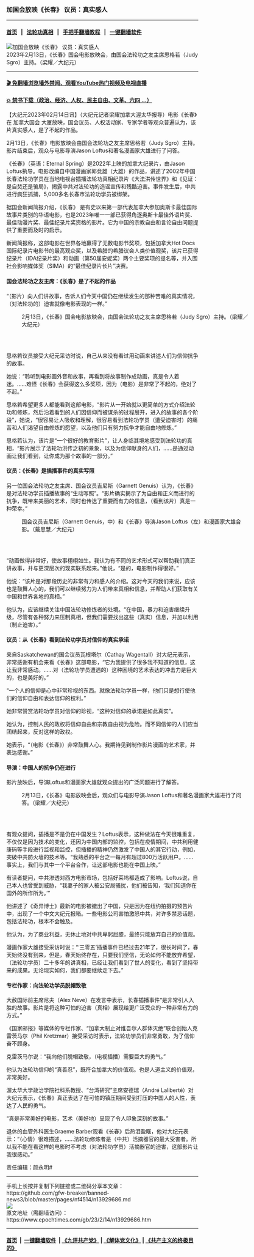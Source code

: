 ### 加国会放映《长春》 议员：真实感人
------------------------

#### [首页](https://github.com/gfw-breaker/banned-news3/blob/master/README.md) &nbsp;&nbsp;|&nbsp;&nbsp; [法轮功真相](https://github.com/begood0513/basic/blob/master/README.md)  &nbsp;&nbsp;|&nbsp;&nbsp; [手把手翻墙教程](https://github.com/gfw-breaker/guides/wiki)  &nbsp;&nbsp;|&nbsp;&nbsp; [一键翻墙软件](https://github.com/gfw-breaker/nogfw/blob/master/README.md)  



<div><img alt="加国会放映《长春》 议员：真实感人" class="attachment-djy_600_400 size-djy_600_400 wp-post-image" src="https://i.epochtimes.com/assets/uploads/2023/02/id13929690-JudySgro-Changchun-600x400.jpg"/>
<div class="caption">
 2023年2月13日，《长春》国会电影放映会，由国会法轮功之友主席思格若（Judy Sgro）主持。（梁耀／大纪元）
</div></div><hr/>

#### [ 🎬  免翻墙浏览墙外禁闻、观看YouTube热门视频及电视直播](https://github.com/gfw-breaker/HelloWorld)

#### [ 💥  禁书下载（政治、经济、人权、民主自由、文革、六四 ...）](https://github.com/gfw-breaker/books/blob/master/README.md)

<div><p>
 【大纪元2023年02月14日讯】（大纪元记者梁耀加拿大渥太华报导）电影《长春》在
 <ok href="https://www.epochtimes.com/gb/tag/%E5%8A%A0%E6%8B%BF%E5%A4%A7%E5%9B%BD%E4%BC%9A.html">
  加拿大国会
 </ok>
 大厦放映，国会议员、人权活动家、专家学者等观众普遍认为，该片真实感人，是了不起的作品。
</p>
<p>
 2月13日，《长春》电影放映会由国会法轮功之友主席思格若（Judy Sgro）主持。影片结束后，观众与电影导演Jason Loftus和著名漫画家大雄进行了问答。
</p>
<p>
 《长春》（英语：Eternal Spring）是2022年上映的加拿大纪录片，由Jason Loftus执导。电影改编自中国漫画家郭竞雄（大雄）的作品，讲述了2002年中国长春法轮功学员在当地电视台插播法轮功真相纪录片《大法洪传世界》和《见证：是自焚还是骗局》，揭露中共对法轮功的造谣宣传和残酷迫害。事件发生后，中共进行疯狂抓捕，5,000多名长春市法轮功学员被绑架。
</p>
<p>
 据国会新闻简报介绍，《长春》
 <span style="font-weight: 400;">
  是有史以来第一部代表加拿大参加奥斯卡最佳国际故事片类别的华语电影，也是2023年唯一一部已获得角逐奥斯卡最佳外语片奖、最佳动漫片奖、最佳纪录片奖资格的影片。它为中国的宗教自由和言论自由问题提供了重要而及时的启示。
 </span>
</p>
<p>
 <span style="font-weight: 400;">
  新闻简报称，这部电影在世界各地赢得了无数电影节奖项，包括加拿大Hot Docs国际纪录片电影节的最高观众奖，以及希腊的希腊议会人类价值观奖，该片已获得纪录片（IDA纪录片奖）和动画（第50届安妮奖）两个主要奖项的提名等，并入围社会影响媒体奖（SIMA）的“最佳纪录片长片”决赛。
 </span>
</p>
<h4>
 国会法轮功之友主席：《长春》是了不起的作品
</h4>
<p>
 “（影片）向人们讲故事，告诉人们今天中国仍在继续发生的那种苦难的真实情况，（对法轮功的）迫害就像电影表现的一样。”
</p>
<figure aria-describedby="caption-attachment-13929689" class="wp-caption aligncenter" id="attachment_13929689" style="width: 600px">
 <ok href="https://i.epochtimes.com/assets/uploads/2023/02/id13929689-JudySgro.jpg" target="_blank">
  <img alt="" class="size-large wp-image-13929689" src="https://i.epochtimes.com/assets/uploads/2023/02/id13929689-JudySgro-600x429.jpg"/>
 </ok>
 <br/><figcaption class="wp-caption-text" id="caption-attachment-13929689">
  2月13日，《长春》国会电影放映会，由国会法轮功之友主席思格若（Judy Sgro）主持。（梁耀／大纪元）
 </figcaption><br/>
</figure><br/>
<p>
 思格若议员接受大纪元采访时说，自己从来没有看过用动画来讲述人们为信仰抗争的故事。
</p>
<p>
 她说：“聆听到电影画外音和故事，再看到将故事制作成动画，真是令人着迷。……难怪《长春》会获得这么多奖项，因为（电影）是非常了不起的，绝对了不起。”
</p>
<p>
 思格若希望更多人都能看到这部电影，“影片从一开始就以更简单的方式介绍法轮功和修炼，然后沿着看到的人们因信仰而被谋杀的过程展开，进入的故事的各个阶段”，她说，“很容易让人吸收和理解，很容易看到法轮功学员（遭受迫害时）的痛苦和人们渴望自由修炼的愿望，以及他们只有努力抗争才能自由地修炼。”
</p>
<p>
 思格若认为，该片是“一个很好的教育影片”，让人身临其境地感受到法轮功的真相，“影片展示了法轮功洪传之初的景象，以及为信仰献身的人们，……是通过动画让我们看到，让你成为那个故事的一部分。”
</p>
<h4>
 议员：《长春》是插播事件的真实写照
</h4>
<p>
 另一位国会法轮功之友主席、国会议员吉尼斯（Garnett Genuis）认为，《长春》是对法轮功学员插播故事的“生动写照”。“影片确实揭示了为自由和正义而进行的抗争，既带来美丽的艺术，同时也传达了重要而有力的信息，（看到该片）真是一种荣幸。”
</p>
<figure aria-describedby="caption-attachment-13929688" class="wp-caption aligncenter" id="attachment_13929688" style="width: 600px">
 <ok href="https://i.epochtimes.com/assets/uploads/2023/02/id13929688-GarnettGenius.jpg" target="_blank">
  <img alt="" class="size-large wp-image-13929688" src="https://i.epochtimes.com/assets/uploads/2023/02/id13929688-GarnettGenius-600x475.jpg"/>
 </ok>
 <br/><figcaption class="wp-caption-text" id="caption-attachment-13929688">
  国会议员吉尼斯（Garnett Genuis，中）和《长春》导演Jason Loftus（左）和漫画家大雄合影。（戴思慧／大纪元）
 </figcaption><br/>
</figure><br/>
<p>
 “动画做得非常好，使故事栩栩如生。我认为有不同的艺术形式可以帮助我们真正讲故事，并与更深层次的现实联系起来。”他说，“是的，电影制作得很好。”
</p>
<p>
 他说：“该片是对那段历史的非常有力和感人的介绍。这对今天的我们来说，应该也是鼓舞人心的，我们可以继续努力为人们带来真相和信息，并帮助人们获取有关中国和世界各地的真相。”
</p>
<p>
 他认为，应该继续关注中国法轮功修炼者的处境。“在中国，暴力和迫害继续升级，尽管有各种努力来压制真相，但我们需要找出这些（真实）信息，并加以利用（制止迫害）。”
</p>
<h4>
 议员：从《长春》看到法轮功学员对信仰的真实承诺
</h4>
<p>
 来自Saskatchewan的国会议员瓦根塔尔（Cathay Wagentall）对大纪元表示，非常感谢有机会来看《长春》这部电影，“它为我提供了很多我不知道的信息，这让我非常感动。……对（法轮功学员遭遇的）这种困境的艺术表达的冲击力是巨大的，也是美好的。”
</p>
<p>
 “一个人的信仰是心中非常珍视的东西。就像法轮功学员一样，他们只是想行使他们的信仰自由和表达信仰的权利。”
</p>
<p>
 她非常赞赏法轮功学员对信仰的珍视，“这种对信仰的承诺是如此真实”。
</p>
<p>
 她认为，控制人民的政权将信仰自由和宗教自由视为危险。而不同信仰的人们应当团结起来，反对这样的政权。
</p>
<p>
 她表示，“（电影《长春》）非常鼓舞人心。我期待见到制作影片漫画的艺术家，并表达感谢。”
</p>
<h4>
 导演：中国人的抗争仍在进行
</h4>
<p>
 影片放映后，导演Loftus和漫画家大雄就观众提出的广泛问题进行了解答。
</p>
<figure aria-describedby="caption-attachment-13929692" class="wp-caption aligncenter" id="attachment_13929692" style="width: 600px">
 <ok href="https://i.epochtimes.com/assets/uploads/2023/02/id13929692-QA-Changchun.jpg" target="_blank">
  <img alt="" class="size-large wp-image-13929692" src="https://i.epochtimes.com/assets/uploads/2023/02/id13929692-QA-Changchun-600x336.jpg"/>
 </ok>
 <br/><figcaption class="wp-caption-text" id="caption-attachment-13929692">
  2月13日，《长春》电影放映会后，观众们与电影导演Jason Loftus和著名漫画家大雄进行了问答。（梁耀／大纪元）
 </figcaption><br/>
</figure><br/>
<p>
 有观众提问，插播是不是仍在中国发生？Loftus表示，这种做法在今天很难重复，不仅仅是因为技术的变化，还因为中国内部的监控，包括在疫情期间，中共利用健康码等手段进行监视和监控，但插播的精神仍然激发了中国人的其它行动，例如，突破中共防火墙的技术等。“我熟悉的平台之一每月有超过800万活跃用户。……事实上，我们与其中一个平台合作，让这部电影也能在中国上映。”
</p>
<p>
 有读者提问，中共渗透对西方电影市场，包括好莱坞都造成了影响。Loftus说，自己本人也曾受到威胁，“我妻子的家人被公安局骚扰，他们被告知，‘我们知道你在国外的所作所为。’”
</p>
<p>
 他讲述了《奇异博士》最新的电影被撤出了中国，只是因为在纽约拍摄的预告片中，出现了一个中文大纪元报箱。一些电影公司害怕激怒中共，对许多禁忌话题，包括法轮功，根本不会触及。
</p>
<p>
 他认为，为了商业利益，无休止地对中共卑躬屈膝，最终只能放弃自己的价值观。
</p>
<p>
 漫画作家大雄接受采访时说：“‘三零五’插播事件已经过去21年了，很长时间了，春天始终没有到来，但是，春天始终存在，只要我们坚信，无论如何不能放弃希望，（法轮功学员）二十多年的讲真相，已经让我们看到了世人的变化，看到了坚持带来的成果。无论现实如何，我们都要继续走下去。”
</p>
<h4>
 专栏作家：向法轮功学员脱帽致敬
</h4>
<p>
 大赦国际前主席尼夫（Alex Neve）在发言中表示，长春插播事件“是非常引人入胜的故事。影片是将这种可怕的迫害（真相）展现给更广泛受众的一种非常有力的方式。”
</p>
<p>
 《国家邮报》等媒体的专栏作家、“加拿大制止对维吾尔人群体灭绝”联合创始人克雷茨马尔（Phil Kretzmar）接受采访时表示，法轮功学员们非常勇敢，为了信仰奋不顾身。
</p>
<p>
 克雷茨马尔说：“我向他们脱帽致敬，（电视插播）需要巨大的勇气。”
</p>
<p>
 他认为法轮功信仰的“真善忍”，既符合加拿大的价值观。也是人道主义的价值观，非常美好。
</p>
<p>
 渥太华大学政治学院社科系教授、“台湾研究”主席安德瑞（André Laliberté）对大纪元表示，《长春》真正表达了在可怕的镇压期间受到打压的中国人的人性，表达了人民的勇气。
</p>
<p>
 “真是非常美好的电影，艺术（美好地）呈现了令人印象深刻的故事。”
</p>
<p>
 退休的血管外科医生Graeme Barber观看《长春》后热泪盈眶，他对大纪元表示：“（心情）很难描述，……法轮功修炼者是（中共）活摘器官的最大受害者。所以我不能在看这样的电影时不考虑（对法轮功学员）活摘器官的迫害，这部影片让我很感动。”
</p>
<p>
 责任编辑：颜永明#
</p>
</div>
<hr/>
手机上长按并复制下列链接或二维码分享本文章：<br/>
https://github.com/gfw-breaker/banned-news3/blob/master/pages/nf4514/n13929686.md <br/>
<a href='https://github.com/gfw-breaker/banned-news3/blob/master/pages/nf4514/n13929686.md'><img src='https://github.com/gfw-breaker/banned-news3/blob/master/pages/nf4514/n13929686.md.png'/></a> <br/>
原文地址（需翻墙访问）：https://www.epochtimes.com/gb/23/2/14/n13929686.htm


------------------------
#### [首页](https://github.com/gfw-breaker/banned-news3/blob/master/README.md) &nbsp;|&nbsp; [一键翻墙软件](https://github.com/gfw-breaker/nogfw/blob/master/README.md) &nbsp;| [《九评共产党》](https://github.com/gfw-breaker/9ping.md/blob/master/README.md#九评之一评共产党是什么) | [《解体党文化》](https://github.com/gfw-breaker/jtdwh.md/blob/master/README.md) | [《共产主义的终极目的》](https://github.com/gfw-breaker/gczydzjmd.md/blob/master/README.md)


<img src='http://gfw-breaker.win/banned-news3/pages/nf4514/n13929686.md' width='0px' height='0px'/>